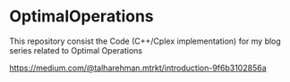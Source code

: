 # OptimalOperations
This repository consist the Code (C++/Cplex implementation) for my blog series related to Optimal Operations

https://medium.com/@talharehman.mtrkt/introduction-9f6b3102856a
